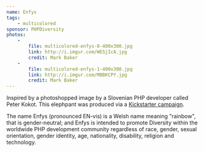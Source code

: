 ```yaml
---
name: Enfys
tags:
    - multicolored
sponsor: PHPDiversity
photos:
    -
        file: multicolored-enfys-0-400x300.jpg
        link: http://i.imgur.com/WESjIcA.jpg
        credit: Mark Baker
    -
        file: multicolored-enfys-1-400x300.jpg
        link: http://i.imgur.com/MBBKCPY.jpg
        credit: Mark Baker
---
```

Inspired by a photoshopped image by a Slovenian PHP developer called Peter Kokot.
This elephpant was produced via a [Kickstarter campaign](https://www.kickstarter.com/projects/1817732114/the-phpdiversity-rainbow-elephpant).

The name Enfys (pronounced EN-vis) is a Welsh name meaning "rainbow", that is gender-neutral; and Enfys is intended to promote Diversity within the worldwide PHP development community regardless of race, gender, sexual orientation, gender identity, age, nationality, disability, religion and technology.

